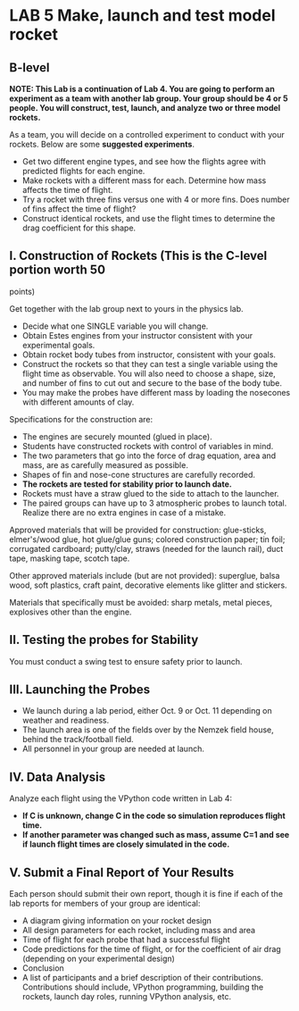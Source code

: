 # LAB 5 Make, launch and test model rocket
## B-level

**NOTE: This Lab is a continuation of Lab 4. You are going to perform an
experiment as a team with another lab group. Your group should be 4 or 5
people. You will construct, test, launch, and analyze two or three model
rockets.**

As a team, you will decide on a controlled experiment to conduct with
your rockets. Below are some **suggested experiments**.

-   Get two different engine types, and see how the flights agree with
    predicted flights for each engine.
-   Make rockets with a different mass for each. Determine how mass
    affects the time of flight.
-   Try a rocket with three fins versus one with 4 or more fins. Does
    number of fins affect the time of flight?
-   Construct identical rockets, and use the flight times to determine
    the drag coefficient for this shape.

## I. Construction of Rockets (This is the C-level portion worth 50
points)

Get together with the lab group next to yours in the physics lab.

-   Decide what one SINGLE variable you will change.
-   Obtain Estes engines from your instructor consistent with your
    experimental goals.
-   Obtain rocket body tubes from instructor, consistent with your
    goals.
-   Construct the rockets so that they can test a single variable using
    the flight time as observable. You will also need to choose a shape,
    size, and number of fins to cut out and secure to the base of the
    body tube.
-   You may make the probes have different mass by loading the nosecones
    with different amounts of clay.

Specifications for the construction are:

-   The engines are securely mounted (glued in place).
-   Students have constructed rockets with control of variables in mind.
-   The two parameters that go into the force of drag equation, area and
    mass, are as carefully measured as possible.
-   Shapes of fin and nose-cone structures are carefully recorded.
-   **The rockets are tested for stability prior to launch date.**
-   Rockets must have a straw glued to the side to attach to the launcher.
-   The paired groups can have up to 3 atmospheric probes to launch
    total. Realize there are no extra engines in case of a mistake.

Approved materials that will be provided for construction: glue-sticks,
elmer's/wood glue, hot glue/glue guns; colored construction paper; tin
foil; corrugated cardboard; putty/clay, straws (needed for the launch
rail), duct tape, masking tape, scotch tape.

Other approved materials include (but are not provided): superglue,
balsa wood, soft plastics, craft paint, decorative elements like glitter
and stickers.

Materials that specifically must be avoided: sharp metals, metal pieces,
explosives other than the engine.

## II. Testing the probes for Stability

You must conduct a swing test to ensure safety prior to launch.

## III. Launching the Probes

-   We launch during a lab period, either Oct. 9 or Oct. 11 depending on
    weather and readiness.
-   The launch area is one of the fields over by the Nemzek field house,
    behind the track/football field.
-   All personnel in your group are needed at launch.

## IV. Data Analysis

Analyze each flight using the VPython code written in Lab 4:

-   **If C is unknown, change C in the code so simulation reproduces
    flight time.**
-   **If another parameter was changed such as mass, assume C=1 and see
    if launch flight times are closely simulated in the code.**

## V. Submit a Final Report of Your Results

Each person should submit their own report, though it is fine if each of
the lab reports for members of your group are identical:

-   A diagram giving information on your rocket design
-   All design parameters for each rocket, including mass and area
-   Time of flight for each probe that had a successful flight
-   Code predictions for the time of flight, or for the coefficient of
    air drag (depending on your experimental design)
-   Conclusion
-   A list of participants and a brief description of their
    contributions. Contributions should include, VPython programming,
    building the rockets, launch day roles, running VPython analysis,
    etc.


